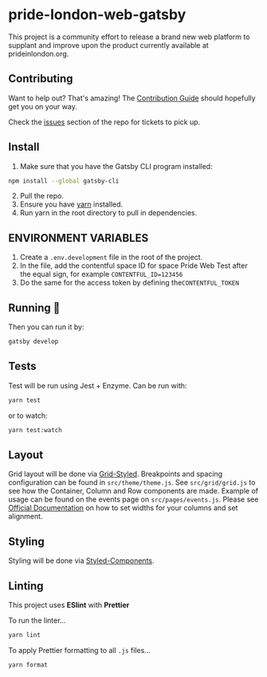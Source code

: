 # pride-london-web-gatsby

This project is a community effort to release a brand new web platform to supplant and improve upon the product currently available at prideinlondon.org.

## Contributing

Want to help out? That's amazing! The [Contribution Guide](https://github.com/MarcelCutts/pride-london-web/blob/master/CONTRIBUTING.md) should hopefully get you on your way.

Check the [issues](https://github.com/kiraarghy/pride-london-web-gatsby/issues) section of the repo for tickets to pick up.

## Install

1.  Make sure that you have the Gatsby CLI program installed:

```sh
npm install --global gatsby-cli
```

2.  Pull the repo.
3.  Ensure you have [yarn](https://yarnpkg.com/en/docs/install) installed.
4.  Run yarn in the root directory to pull in dependencies.

## ENVIRONMENT VARIABLES

1.  Create a `.env.development` file in the root of the project.
2.  In the file, add the contentful space ID for space Pride Web Test after the equal sign, for example `CONTENTFUL_ID=123456`
3.  Do the same for the access token by defining the`CONTENTFUL_TOKEN`

## Running 🏃

Then you can run it by:

```sh
gatsby develop
```

## Tests

Test will be run using Jest + Enzyme. Can be run with:

```sh
yarn test
```

or to watch:

```sh
yarn test:watch
```

## Layout
Grid layout will be done via [Grid-Styled](http://jxnblk.com/grid-styled/). Breakpoints and spacing configuration can be found in `src/theme/theme.js`. See `src/grid/grid.js` to see how the Container, Column and Row components are made. Example of usage can be found on the events page on `src/pages/events.js`. Please see [Official Documentation](https://github.com/jxnblk/grid-styled) on how to set widths for your columns and set alignment.

## Styling

Styling will be done via [Styled-Components](https://www.styled-components.com/).

## Linting

This project uses **ESlint** with **Prettier**

To run the linter...

```sh
yarn lint
```

To apply Prettier formatting to all `.js` files...

```sh
yarn format
```
